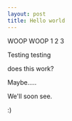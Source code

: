 ```yaml
---
layout: post
title: Hello world
---
```



WOOP WOOP 1 2 3

Testing testing 

does this work?

Maybe.....


We'll soon see.

:)

